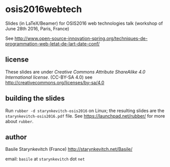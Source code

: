 # osis2016webtech

Slides (in LaTeX/Beamer) for OSIS2016 web technologies talk (workshop of June 28th 2016, Paris, France)


See  http://www.open-source-innovation-spring.org/techniques-de-programmation-web-letat-de-lart-date-conf/

## license
These slides are under *Creative Commons Attribute ShareAlike 4.0 International license*. (CC-BY-SA 4.0)
see http://creativecommons.org/licenses/by-sa/4.0

## building the slides
Run `rubber -d starynkevitch-osis2016` on Linux; the resulting slides are the `starynkevitch-osis2016.pdf` file. See https://launchpad.net/rubber/ for more about `rubber`.

## author
Basile Starynkevitch (France)
http://starynkevitch.net/Basile/

email: `basile` at `starynkevitch` dot `net`
